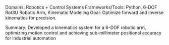 Domains: Robotics + Control Systems
Frameworks/Tools: Python, 6-DOF Rot3U Robotic Arm, Kinematic Modeling
Goal: Optimize forward and inverse kinematics for precision.

Summary: Developed a kinematics system for a 6-DOF robotic arm, optimizing motion control and achieving sub-millimeter positional accuracy for industrial automation
